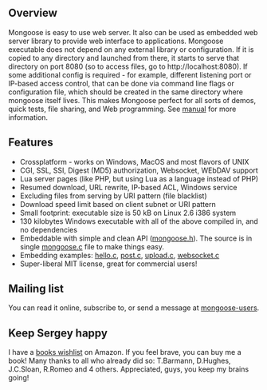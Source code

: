 Overview
--------

Mongoose is easy to use web server. It also can be used as embedded web server
library to provide web interface to applications. Mongoose executable does not
depend on any external library or configuration. If it is copied to any directory
and launched from there, it starts to serve that directory on port 8080 (so to access
files, go to http://localhost:8080). If some additional config is required - for
example, different listening port or IP-based access control, that can be done via
command line flags or configuration file, which should be created in the same
directory where mongoose itself lives. This makes Mongoose perfect for all sorts
of demos, quick tests, file sharing, and Web programming.
See [manual](https://github.com/valenok/mongoose/wiki/Manual) for more information.


Features
--------

- Crossplatform - works on Windows, MacOS and most flavors of UNIX
- CGI, SSL, SSI, Digest (MD5) authorization, Websocket, WEbDAV support
- Lua server pages (like PHP, but using Lua as a language instead of PHP)
- Resumed download, URL rewrite, IP-based ACL, Windows service
- Excluding files from serving by URI pattern (file blacklist)
- Download speed limit based on client subnet or URI pattern
- Small footprint: executable size is 50 kB on Linux 2.6 i386 system
- 130 kilobytes Windows executable with all of the above compiled in, and no dependencies
- Embeddable with simple and clean API ([mongoose.h](https://github.com/valenok/mongoose/blob/master/mongoose.h)). The source is in single [mongoose.c](https://github.com/valenok/mongoose/blob/master/mongoose.c) file to make things easy.
- Embedding examples: [hello.c](https://github.com/valenok/mongoose/blob/master/examples/hello.c), [post.c](https://github.com/valenok/mongoose/blob/master/examples/post.c), [upload.c](https://github.com/valenok/mongoose/blob/master/examples/upload.c), [websocket.c](https://github.com/valenok/mongoose/blob/master/examples/websocket.c)
- Super-liberal MIT license, great for commercial users!


Mailing list
------------

You can read it online, subscribe to, or send a message at [mongoose-users](http://groups.google.com/group/mongoose-users).


Keep Sergey happy
-----------------

I have a [books wishlist](http://amzn.com/w/1OC2ZCPTQYIEP?sort=priority) on Amazon. If you feel brave, you can buy me a book!
Many thanks to all who already did so: T.Barmann, D.Hughes, J.C.Sloan, R.Romeo and 4 others. Appreciated, guys, you keep my brains going!
